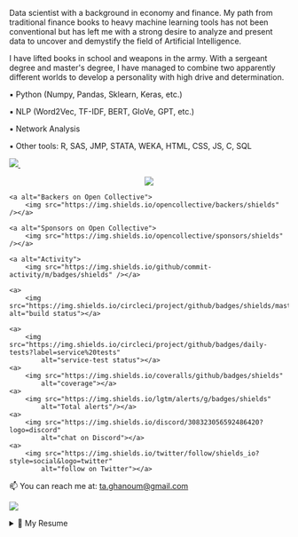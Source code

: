 <p align='left'>
Data scientist with a background in economy and finance. My path from traditional finance books to heavy machine learning tools has not been conventional but has left me with a strong desire to analyze and present data to uncover and demystify the field of Artificial Intelligence.

I have lifted books in school and weapons in the army. With a sergeant degree and master's degree, I have managed to combine two apparently different worlds to develop a personality with high drive and determination.

▪️ Python (Numpy, Pandas, Sklearn, Keras, etc.)

▪️ NLP (Word2Vec, TF-IDF, BERT, GloVe, GPT, etc.)

▪️ Network Analysis

▪️ Other tools: R, SAS, JMP, STATA, WEKA, HTML, CSS, JS, C, SQL
</p>
 
<p align='left'>
  <a href="https://www.linkedin.com/in/tarekghanoum/">
    <img src="https://img.shields.io/badge/linkedin-%230077B5.svg?&style=for-the-badge&logo=linkedin&logoColor=white" />
  </a>&nbsp;&nbsp;
<p align='left'>


<p align="center">
    <a alt="Contributors">
        <img src="https://img.shields.io/badge/-python-blue?logo=python&logoColor=white" /></a>
 
    <a alt="Backers on Open Collective">
        <img src="https://img.shields.io/opencollective/backers/shields" /></a>
 
    <a alt="Sponsors on Open Collective">
        <img src="https://img.shields.io/opencollective/sponsors/shields" /></a>
    
    <a alt="Activity">
        <img src="https://img.shields.io/github/commit-activity/m/badges/shields" /></a>
    
    <a>
        <img src="https://img.shields.io/circleci/project/github/badges/shields/master" alt="build status"></a>
    
    <a>
        <img src="https://img.shields.io/circleci/project/github/badges/daily-tests?label=service%20tests"
            alt="service-test status"></a>
    <a>
        <img src="https://img.shields.io/coveralls/github/badges/shields"
            alt="coverage"></a>
    <a>
        <img src="https://img.shields.io/lgtm/alerts/g/badges/shields"
            alt="Total alerts"/></a>
    <a>
        <img src="https://img.shields.io/discord/308323056592486420?logo=discord"
            alt="chat on Discord"></a>
    <a>
        <img src="https://img.shields.io/twitter/follow/shields_io?style=social&logo=twitter"
            alt="follow on Twitter"></a>
</p>

    
  📫 You can reach me at: <a href='mailto: ta.ghanoum@gmail.com'>ta.ghanoum@gmail.com</a>
</p>

<p align='left'>
  <a href="#"><img src="https://badges.pufler.dev/visits/sg-tarek/sg-tarek"></a>
</p>

<details>
  <summary>📃 My Resume</summary>

## Education

- 📖 **MSc(Econ.) in Applied Economics and Finance**\
📆 2019 - 2021\
📍 **Copenhagen Business School** - Copenhagen, Denmark


- 📖 **BSc in Business Administration and Management**\
📆 2016 - 2019\
📍 **Copenhagen Business School** - Copenhagen, Denmark
  
- 📖 **Sergeant**\
📆 2013 - 2014\
📍 **Royal Danish Army** - Copenhagen, Denmark

## Experience
- 👨‍💻 **IT Consultant**\
📆 2021 - \
📍 **Deloitte* - Copenhagen, Denmark
  
- 👨‍💻 **Data Analyst**\
📆 2019 - 2021\
📍 **Danish Agency for Labour Market and Recruitment* - Copenhagen, Denmark
  
- 👨‍💻 **Instructor in statistics**\
📆 2017 - 2021\
📍 **Copenhagen Business School* - Copenhagen, Denmark
